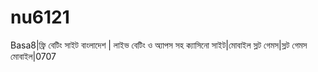 # nu6121
Basa8|ফ্রি বেটিং সাইট বাংলাদেশ | লাইভ বেটিং ও অ্যাপস সহ ক্যাসিনো সাইট|মোবাইল স্লট গেমস|স্লট গেমস মোবাইল|0707
